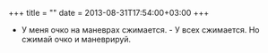 +++
title = ""
date = 2013-08-31T17:54:00+03:00
+++

- У меня очко на маневрах сжимается. - У всех сжимается. Но сжимай очко и маневрируй.


